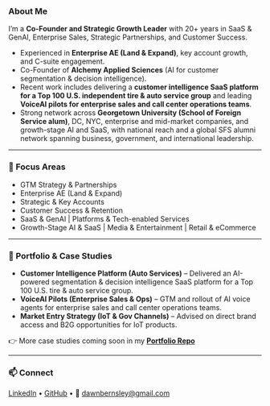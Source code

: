 ### About Me  
I’m a **Co-Founder and Strategic Growth Leader** with 20+ years in SaaS & GenAI, Enterprise Sales, Strategic Partnerships, and Customer Success.  

- Experienced in **Enterprise AE (Land & Expand)**, key account growth, and C-suite engagement.  
- Co-Founder of **Alchemy Applied Sciences** (AI for customer segmentation & decision intelligence).  
- Recent work includes delivering a **customer intelligence SaaS platform for a Top 100 U.S. independent tire & auto service group** and leading **VoiceAI pilots for enterprise sales and call center operations teams**.  
- Strong network across **Georgetown University (School of Foreign Service alum)**, DC, NYC, enterprise and mid-market companies, and growth-stage AI and SaaS, with national reach and a global SFS alumni network spanning business, government, and international leadership.  

---

### 🔑 Focus Areas  
- GTM Strategy & Partnerships  
- Enterprise AE (Land & Expand)  
- Strategic & Key Accounts  
- Customer Success & Retention  
- SaaS & GenAI | Platforms & Tech-enabled Services  
- Growth-Stage AI & SaaS | Media & Entertainment | Retail & eCommerce  

---

### 📂 Portfolio & Case Studies  
- **Customer Intelligence Platform (Auto Services)** – Delivered an AI-powered segmentation & decision intelligence SaaS platform for a Top 100 U.S. tire & auto service group.  
- **VoiceAI Pilots (Enterprise Sales & Ops)** – GTM and rollout of AI voice agents for enterprise sales and call center operations teams.  
- **Market Entry Strategy (IoT & Gov Channels)** – Advised on direct brand access and B2G opportunities for IoT products.  

👉 More case studies coming soon in my [**Portfolio Repo**](#)  

---

### 📫 Connect  
[LinkedIn](https://www.linkedin.com/in/dawnbernsley/) • [GitHub](https://github.com/dawnbernsley) • 📧 dawnbernsley@gmail.com


